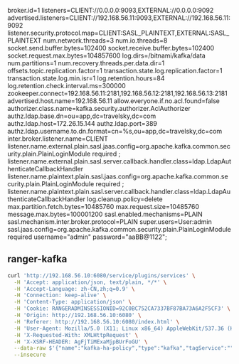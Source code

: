 broker.id=1
listeners=CLIENT://0.0.0.0:9093,EXTERNAL://0.0.0.0:9092
advertised.listeners=CLIENT://192.168.56.11:9093,EXTERNAL://192.168.56.11:9092
listener.security.protocol.map=CLIENT:SASL_PLAINTEXT,EXTERNAL:SASL_PLAINTEXT
num.network.threads=3
num.io.threads=8
socket.send.buffer.bytes=102400
socket.receive.buffer.bytes=102400
socket.request.max.bytes=104857600
log.dirs=/bitnami/kafka/data
num.partitions=1
num.recovery.threads.per.data.dir=1
offsets.topic.replication.factor=1
transaction.state.log.replication.factor=1
transaction.state.log.min.isr=1
log.retention.hours=84
log.retention.check.interval.ms=300000
zookeeper.connect=192.168.56.11:2181,192.168.56.12:2181,192.168.56.13:2181
advertised.host.name=192.168.56.11
allow.everyone.if.no.acl.found=false
authorizer.class.name=kafka.security.authorizer.AclAuthorizer
authz.ldap.base.dn=ou=app,dc=travelsky,dc=com
authz.ldap.host=172.26.15.144
authz.ldap.port=389
authz.ldap.username.to.dn.format=cn=%s,ou=app,dc=travelsky,dc=com
inter.broker.listener.name=CLIENT
listener.name.external.plain.sasl.jaas.config=org.apache.kafka.common.security.plain.PlainLoginModule required ;
listener.name.external.plain.sasl.server.callback.handler.class=ldap.LdapAuthenticateCallbackHandler
listener.name.plaintext.plain.sasl.jaas.config=org.apache.kafka.common.security.plain.PlainLoginModule required ;
listener.name.plaintext.plain.sasl.server.callback.handler.class=ldap.LdapAuthenticateCallbackHandler
log.cleanup.policy=delete
max.partition.fetch.bytes=10485760
max.request.size=10485760
message.max.bytes=100001200
sasl.enabled.mechanisms=PLAIN
sasl.mechanism.inter.broker.protocol=PLAIN
super.users=User:admin
sasl.jaas.config=org.apache.kafka.common.security.plain.PlainLoginModule required username="admin" password="aaBB@1122";



## ranger-kafka

```bash
curl 'http://192.168.56.10:6080/service/plugins/services' \
  -H 'Accept: application/json, text/plain, */*' \
  -H 'Accept-Language: zh-CN,zh;q=0.9' \
  -H 'Connection: keep-alive' \
  -H 'Content-Type: application/json' \
  -H 'Cookie: RANGERADMINSESSIONID=92C0BC752CA7337BF87BA73A6A2F5CF3' \
  -H 'Origin: http://192.168.56.10:6080' \
  -H 'Referer: http://192.168.56.10:6080/index.html' \
  -H 'User-Agent: Mozilla/5.0 (X11; Linux x86_64) AppleWebKit/537.36 (KHTML, like Gecko) Chrome/127.0.0.0 Safari/537.36' \
  -H 'X-Requested-With: XMLHttpRequest' \
  -H 'X-XSRF-HEADER: AgFjTiMExaMjpBUrFoGU' \
  --data-raw $'{"name":"kafka-ha-policy","type":"kafka","tagService":"","isEnabled":true,"configs":{"username":"admin","password":"aaBB@1122","zookeeper.connect":"192.168.56.11:2181,192.168.56.12:2181,192.168.56.13:2181","ranger.plugin.audit.filters":"[{\'accessResult\':\'DENIED\',\'isAudited\':true},{\'resources\':{\'topic\':{\'values\':[\'ATLAS_ENTITIES\',\'ATLAS_HOOK\',\'ATLAS_SPARK_HOOK\'],\'isExcludes\':true}},\'users\':[\'atlas\'],\'actions\':[\'describe\',\'publish\',\'consume\'],\'isAudited\':false},{\'resources\':{\'topic\':{\'values\':[\'ATLAS_HOOK\'],\'isExcludes\':true}},\'users\':[\'hive\',\'hbase\',\'impala\',\'nifi\'],\'actions\':[\'publish\',\'describe\'],\'isAudited\':false},{\'resources\':{\'topic\':{\'values\':[\'ATLAS_ENTITIES\'],\'isExcludes\':true}},\'users\':[\'rangertagsync\'],\'actions\':[\'consume\',\'describe\'],\'isAudited\':false},{\'resources\':{\'consumergroup\':{\'values\':[\'*\'],\'isExcludes\':true}},\'users\':[\'atlas\',\'rangertagsync\'],\'actions\':[\'consume\'],\'isAudited\':false},{\'users\':[\'kafka\'],\'isAudited\':false},{\'resources\':{\'topic\':{\'values\':[\'__CruiseControlMetrics\'],\'isExcludes\':true}},\'users\':[\'cc_metric_reporter\'],\'actions\':[\'describe\',\'publish\',\'consume\'],\'isAudited\':false}]"}}' \
  --insecure
```